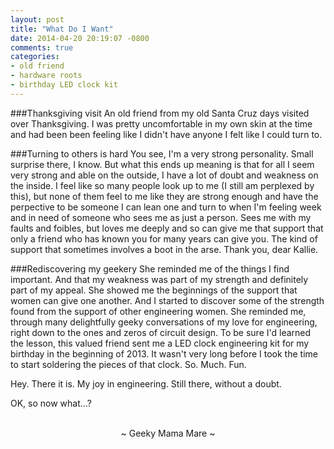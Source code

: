 ```yaml
---
layout: post
title: "What Do I Want"
date: 2014-04-20 20:19:07 -0800
comments: true
categories:
- old friend
- hardware roots
- birthday LED clock kit
---
```

###Thanksgiving visit
An old friend from my old Santa Cruz days visited over Thanksgiving.  I was pretty uncomfortable in my own skin at the time and had been been feeling like I didn't have anyone I felt like I could turn to.

###Turning to others is hard
You see, I'm a very strong personality.  Small surprise there, I know.  But what this ends up meaning is that for all I seem very strong and able on the outside, I have a lot of doubt and weakness on the inside.  I feel like so many people look up to me (I still am perplexed by this), but none of them feel to me like they are strong enough and have the perpective to be someone I can lean one and turn to when I'm feeling week and in need of someone who sees me as just a person.  Sees me with my faults and foibles, but loves me deeply and so can give me that support that only a friend who has known you for many years can give you.  The kind of support that sometimes involves a boot in the arse.  Thank you, dear Kallie.

###Rediscovering my geekery
She reminded me of the things I find important.  And that my weakness was part of my strength and definitely part of my appeal.  She showed me the beginnings of the support that women can give one another.  And I started to discover some of the strength found from the support of other engineering women.  She reminded me, through many delightfully geeky conversations of my love for engineering, right down to the ones and zeros of circuit design.  To be sure I'd learned the lesson, this valued friend sent me a LED clock engineering kit for my birthday in the beginning of 2013.  It wasn't very long before I took the time to start soldering the pieces of that clock.  So. Much. Fun.

Hey.  There it is.  My joy in engineering.  Still there, without a doubt.

OK, so now what...?

<br>
<center>~ Geeky Mama Mare ~</center>
